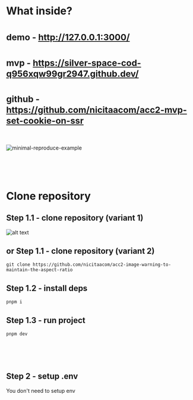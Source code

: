 # What inside? <br/>

# <sub> demo - http://127.0.0.1:3000/ <br/>

# <sub> mvp - https://silver-space-cod-q956xqw99gr2947.github.dev/</sub>

# <sub> github - https://github.com/nicitaacom/acc2-mvp-set-cookie-on-ssr</sub>

<br/>

![minimal-reproduce-example](https://i.imgur.com/AxIPz7y.jpg)

<br/>
<br/>
<br/>

# Clone repository

## Step 1.1 - clone repository (variant 1)

![alt text](https://i.imgur.com/9KSgjaN.png)

## or Step 1.1 - clone repository (variant 2)

```
git clone https://github.com/nicitaacom/acc2-image-warning-to-maintain-the-aspect-ratio
```

## Step 1.2 - install deps

```
pnpm i
```

## Step 1.3 - run project

```
pnpm dev
```

<br/>
<br/>
<br/>

## Step 2 - setup .env

You don't need to setup env
